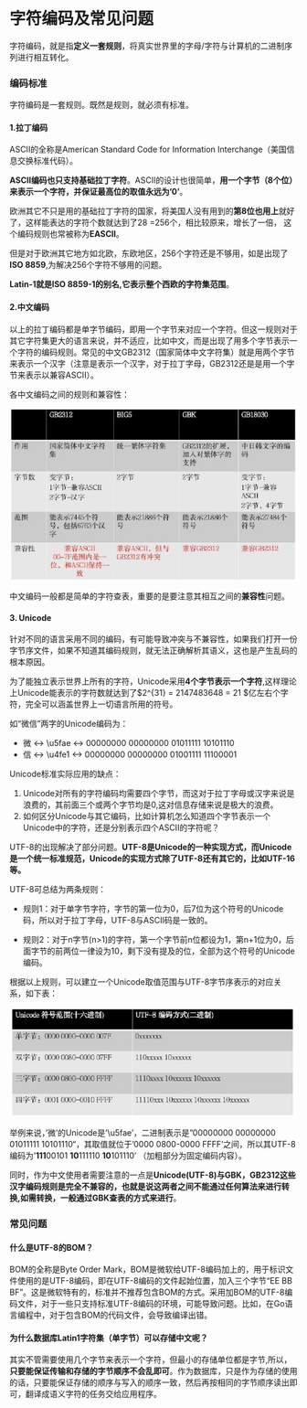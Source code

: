 # 字符编码及常见问题

字符编码，就是指**定义一套规则**，将真实世界里的字母/字符与计算机的二进制序列进行相互转化。



### 编码标准

字符编码是一套规则。既然是规则，就必须有标准。

#### 1.拉丁编码

ASCII的全称是American Standard Code for Information Interchange（美国信息交换标准代码）。

**ASCII编码也只支持基础拉丁字符**。ASCII的设计也很简单，**用一个字节（8个位）来表示一个字符，并保证最高位的取值永远为’0’**。

欧洲其它不只是用的基础拉丁字符的国家，将美国人没有用到的**第8位也用上**就好了，这样能表达的字符个数就达到了28 =256个，相比较原来，增长了一倍， 这个编码规则也常被称为**EASCII**。

但是对于欧洲其它地方如北欧，东欧地区，256个字符还是不够用，如是出现了**ISO 8859**,为解决256个字符不够用的问题。

**Latin-1就是ISO 8859-1的别名,它表示整个西欧的字符集范围**。



#### 2.中文编码

以上的拉丁编码都是单字节编码，即用一个字节来对应一个字符。但这一规则对于其它字符集更大的语言来说，并不适应，比如中文，而是出现了用多个字节表示一个字符的编码规则。常见的中文GB2312（国家简体中文字符集）就是用两个字节来表示一个汉字（注意是表示一个汉字，对于拉丁字母，GB2312还是是用一个字节来表示以兼容ASCII）。

各中文编码之间的规则和兼容性：

![](pic/gb2312.jpg)

中文编码一般都是简单的字符查表，重要的是要注意其相互之间的**兼容性**问题。



#### 3. Unicode

针对不同的语言采用不同的编码，有可能导致冲突与不兼容性，如果我们打开一份字节序文件，如果不知道其编码规则，就无法正确解析其语义，这也是产生乱码的根本原因。

为了能独立表示世界上所有的字符，Unicode采用**4个字节表示一个字符**,这样理论上Unicode能表示的字符数就达到了$2^{31} = 2147483648 = 21 $亿左右个字符，完全可以涵盖世界上一切语言所用的符号。

如“微信”两字的Unicode编码为：

- 微 <-> \u5fae <-> 00000000 00000000 01011111 10101110
- 信 <-> \u4fe1 <-> 00000000 00000000 01001111 11100001

Unicode标准实际应用的缺点：

1. Unicode对所有的字符编码均需要四个字节，而这对于拉丁字母或汉字来说是浪费的，其前面三个或两个字节均是0,这对信息存储来说是极大的浪费。
2. 如何区分Unicode与其它编码，比如计算机怎么知道四个字节表示一个Unicode中的字符，还是分别表示四个ASCII的字符呢？

UTF-8的出现解决了部分问题。**UTF-8是Unicode的一种实现方式，而Unicode是一个统一标准规范，Unicode的实现方式除了UTF-8还有其它的，比如UTF-16等。**

UTF-8可总结为两条规则：

- 规则1：对于单字节字符，字节的第一位为0，后7位为这个符号的Unicode码，所以对于拉丁字母，UTF-8与ASCII码是一致的。


- 规则2：对于n字节(n>1)的字符，第一个字节前n位都设为1，第n+1位为0，后面字节的前两位一律设为10，剩下没有提及的位，全部为这个符号的Unicode编码。

根据以上规则，可以建立一个Unicode取值范围与UTF-8字节序表示的对应关系，如下表：

![](pic/utf-8.jpg)

举例来说，’微’的Unicode是’\u5fae’，二进制表示是”00000000 00000000 01011111 10101110“，其取值就位于’0000 0800-0000 FFFF’之间，所以其UTF-8编码为’**111**00101 **10**111110 **10**101110’ （加粗部分为固定编码内容）。

同时，作为中文使用者需要注意的一点是**Unicode(UTF-8)与GBK，GB2312这些汉字编码规则是完全不兼容的，也就是说这两者之间不能通过任何算法来进行转换,如需转换，一般通过GBK查表的方式来进行**。



### 常见问题

#### 什么是UTF-8的BOM？

BOM的全称是Byte Order Mark，BOM是微软给UTF-8编码加上的，用于标识文件使用的是UTF-8编码，即在UTF-8编码的文件起始位置，加入三个字节“EE BB BF”。这是微软特有的，标准并不推荐包含BOM的方式。采用加BOM的UTF-8编码文件，对于一些只支持标准UTF-8编码的环境，可能导致问题。比如，在Go语言编程中，对于包含BOM的代码文件，会导致编译出错。

#### 为什么数据库Latin1字符集（单字节）可以存储中文呢？

其实不管需要使用几个字节来表示一个字符，但最小的存储单位都是字节,所以，**只要能保证传输和存储的字节顺序不会乱即可**。作为数据库，只是作为存储的使用的话，只要能保证存储的顺序与写入的顺序一致，然后再按相同的字节顺序读出即可，翻译成语义字符的任务交给应用程序。